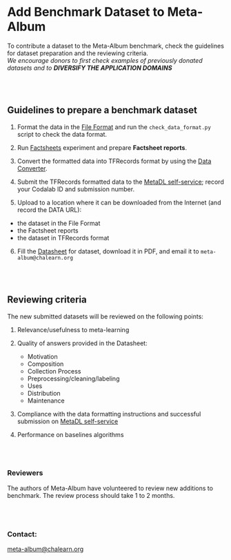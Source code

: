# Add Benchmark Dataset to Meta-Album

To contribute a dataset to the Meta-Album benchmark, check the guidelines for dataset preparation and the reviewing criteria.  
*We encourage donors to first check examples of previously donated datasets and to* ***DIVERSIFY THE APPLICATION DOMAINS***

<br><br>

## Guidelines to prepare a benchmark dataset

1.  Format the data in the [File Format](../DataFormat/) and run the `check_data_format.py` script to check the data format.
    
2.  Run [Factsheets](../Factsheets/) experiment and prepare **Factsheet reports**.
    
3.  Convert the formatted data into TFRecords format by using the [Data Converter](../AutodlConverterModified/).
    
4.  Submit the TFRecords formatted data to the [MetaDL self-service](https://competitions.codalab.org/competitions/31280); record your Codalab ID and submission number.

5.  Upload to a location where it can be downloaded from the Internet (and record the DATA URL):
* the dataset in the File Format 
* the Factsheet reports
* the dataset in TFRecords format

6.  Fill the [Datasheet](https://forms.gle/pxm8qkpKywKjVobk8) for dataset, download it in PDF, and email it to `meta-album@chalearn.org`


<br><br>

## Reviewing criteria
The new submitted datasets will be reviewed on the following points:

1.  Relevance/usefulness to meta-learning
 
2.  Quality of answers provided in the Datasheet:
    -   Motivation
    -   Composition
    -   Collection Process
    -   Preprocessing/cleaning/labeling
    -   Uses
    -   Distribution
    -   Maintenance

3.  Compliance with the data formatting instructions and successful submission on [MetaDL self-service](https://competitions.codalab.org/competitions/31280)

4.  Performance on baselines algorithms


<br><br>


### Reviewers
The authors of Meta-Album have volunteered to review new additions to benchmark.  The review process should take 1 to 2 months.


<br><br>

### Contact: 
meta-album@chalearn.org
